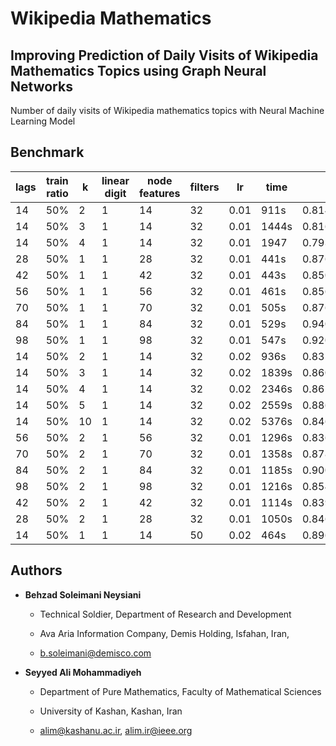 # Wikipedia Mathematics

## Improving Prediction of Daily Visits of Wikipedia Mathematics Topics using Graph Neural Networks

Number of daily visits of Wikipedia mathematics topics with Neural Machine Learning Model

## Benchmark

| lags | train ratio | k  | linear digit | node features | filters |  lr  |  time  |  error  |
| ---- | ----------- | -- | ------------ | ------------- | ------- | ---- | ------ | ------- |
| 14   | 50%         | 2  |       1      |    14   | 32 | 0.01 | 911s | 0.8143236637115479 |
| 14   | 50%         | 3  |       1      |    14   | 32 | 0.01 | 1444s | 0.8163800835609436 |
| 14   | 50%         | 4 | 1 | 14 | 32 | 0.01 | 1947 | 0.7932114601135254 |
| 28   | 50%         | 1 | 1 | 28 | 32 | 0.01 | 441s | 0.8761430382728577 |
| 42   | 50%         | 1 | 1 | 42 | 32 | 0.01 | 443s | 0.8508368134498596 |
| 56   | 50%         | 1 | 1 | 56 | 32 | 0.01 | 461s | 0.856105387210846 |
| 70   | 50%         | 1 | 1 | 70 | 32 | 0.01 | 505s | 0.8762531280517578 |
| 84   | 50%         | 1 | 1 | 84 | 32 | 0.01 | 529s | 0.9409999847412109 |
| 98   | 50%         | 1 | 1 | 98 | 32 | 0.01 | 547s | 0.9203919768333435 |
| 14   | 50%         | 2 | 1 | 14 | 32 | 0.02 | 936s | 0.8355252742767334 |
| 14   | 50%         | 3 | 1 | 14 | 32 | 0.02 | 1839s | 0.8604558110237122 |
| 14   | 50%         | 4 | 1 | 14 | 32 | 0.02 | 2346s | 0.8616055846214294 |
| 14   | 50%         | 5 | 1 | 14 | 32 | 0.02 | 2559s | 0.8867608308792114 |
| 14   | 50%         | 10 | 1 | 14 | 32 | 0.02 | 5376s | 0.8464503288269043 |
| 56  | 50% | 2 | 1 | 56 | 32 | 0.01 | 1296s | 0.8364545106887817 | 
| 70  | 50% | 2 | 1 | 70 | 32 | 0.01 | 1358s | 0.8788001537322998 | 
| 84  | 50% | 2 | 1 | 84 | 32 | 0.01 | 1185s | 0.9005643129348755 | 
| 98  | 50% | 2 | 1 | 98 | 32 | 0.01 | 1216s | 0.8543722629547119 | 
| 42 | 50% | 2 | 1 | 42 | 32 | 0.01 | 1114s | 0.8399303555488586 |
| 28 | 50% | 2 | 1 | 28 | 32 | 0.01 | 1050s | 0.8465337753295898 |
| 14 | 50% | 1 | 1 | 14 | 50 | 0.02 | 464s | 0.8963724374771118 |

## Authors

- **Behzad Soleimani Neysiani**

  - Technical Soldier, Department of Research and Development

  - Ava Aria Information Company, Demis Holding, Isfahan, Iran,

  - b.soleimani@demisco.com

- **Seyyed Ali Mohammadiyeh**

  - Department of Pure Mathematics, Faculty of Mathematical Sciences

  - University of Kashan, Kashan, Iran

  - alim@kashanu.ac.ir, alim.ir@ieee.org


